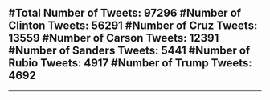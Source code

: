 #Total Number of Tweets: 97296 
#Number of Clinton Tweets: 56291
#Number of Cruz Tweets: 13559
#Number of Carson Tweets: 12391
#Number of Sanders Tweets: 5441
#Number of Rubio Tweets: 4917
#Number of Trump Tweets: 4692
---
---
